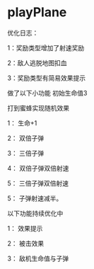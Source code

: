 # playPlane
优化日志：

1：奖励类型增加了射速奖励

2：敌人逃脱地图扣血

3：奖励类型有简易效果提示

做了以下小功能
初始生命值3 

打到蜜蜂实现随机效果

1： 生命+1 

2： 双倍子弹

3： 三倍子弹

4： 双倍子弹双倍射速

5： 三倍子弹双倍射速

5： 子弹射速减半。

以下功能持续优化中

1： 效果提示

2： 被击效果

3： 敌机生命值与子弹